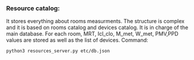 ### Resource catalog:
It stores everything about rooms measurments. The structure is complex and it is based on rooms catalog and devices catalog. It is in charge of the main database. For each room, MRT, Icl_clo, M_met, W_met, PMV,PPD values are stored as well as the list of devices.
Command:

```
python3 resources_server.py etc/db.json
```
